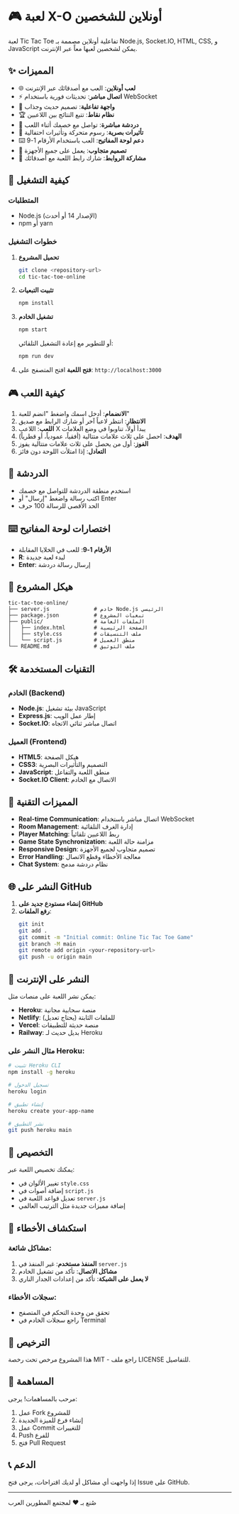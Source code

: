 # 🎮 لعبة X-O أونلاين للشخصين

لعبة Tic Tac Toe تفاعلية أونلاين مصممة بـ Node.js, Socket.IO, HTML, CSS, و JavaScript يمكن لشخصين لعبها معاً عبر الإنترنت.

## ✨ المميزات

- 🌐 **لعب أونلاين**: العب مع أصدقائك عبر الإنترنت
- ⚡ **اتصال مباشر**: تحديثات فورية باستخدام WebSocket
- 🎯 **واجهة تفاعلية**: تصميم حديث وجذاب
- 🏆 **نظام نقاط**: تتبع النتائج بين اللاعبين
- 💬 **دردشة مباشرة**: تواصل مع خصمك أثناء اللعب
- 🎊 **تأثيرات بصرية**: رسوم متحركة وتأثيرات احتفالية
- ⌨️ **دعم لوحة المفاتيح**: العب باستخدام الأرقام 1-9
- 📱 **تصميم متجاوب**: يعمل على جميع الأجهزة
- 🔗 **مشاركة الروابط**: شارك رابط اللعبة مع أصدقائك

## 🚀 كيفية التشغيل

### المتطلبات
- Node.js (الإصدار 14 أو أحدث)
- npm أو yarn

### خطوات التشغيل

1. **تحميل المشروع**
   ```bash
   git clone <repository-url>
   cd tic-tac-toe-online
   ```

2. **تثبيت التبعيات**
   ```bash
   npm install
   ```

3. **تشغيل الخادم**
   ```bash
   npm start
   ```
   أو للتطوير مع إعادة التشغيل التلقائي:
   ```bash
   npm run dev
   ```

4. **فتح اللعبة**
   افتح المتصفح على: `http://localhost:3000`

## 🎮 كيفية اللعب

1. **الانضمام**: أدخل اسمك واضغط "انضم للعبة"
2. **الانتظار**: انتظر لاعباً آخر أو شارك الرابط مع صديق
3. **اللعب**: اللاعب X يبدأ أولاً، تناوبوا في وضع العلامات
4. **الهدف**: احصل على ثلاث علامات متتالية (أفقياً، عمودياً، أو قطرياً)
5. **الفوز**: أول من يحصل على ثلاث علامات متتالية يفوز
6. **التعادل**: إذا امتلأت اللوحة دون فائز

## 💬 الدردشة

- استخدم منطقة الدردشة للتواصل مع خصمك
- اكتب رسالة واضغط "إرسال" أو Enter
- الحد الأقصى للرسالة 100 حرف

## ⌨️ اختصارات لوحة المفاتيح

- **الأرقام 1-9**: للعب في الخلايا المقابلة
- **R**: لبدء لعبة جديدة
- **Enter**: إرسال رسالة دردشة

## 📁 هيكل المشروع

```
tic-tac-toe-online/
├── server.js              # خادم Node.js الرئيسي
├── package.json           # تبعيات المشروع
├── public/                # الملفات العامة
│   ├── index.html         # الصفحة الرئيسية
│   ├── style.css          # ملف التنسيقات
│   └── script.js          # منطق العميل
└── README.md              # ملف التوثيق
```

## 🛠️ التقنيات المستخدمة

### الخادم (Backend)
- **Node.js**: بيئة تشغيل JavaScript
- **Express.js**: إطار عمل الويب
- **Socket.IO**: اتصال مباشر ثنائي الاتجاه

### العميل (Frontend)
- **HTML5**: هيكل الصفحة
- **CSS3**: التصميم والتأثيرات البصرية
- **JavaScript**: منطق اللعبة والتفاعل
- **Socket.IO Client**: الاتصال مع الخادم

## 🎨 المميزات التقنية

- **Real-time Communication**: اتصال مباشر باستخدام WebSocket
- **Room Management**: إدارة الغرف التلقائية
- **Player Matching**: ربط اللاعبين تلقائياً
- **Game State Synchronization**: مزامنة حالة اللعبة
- **Responsive Design**: تصميم متجاوب لجميع الأجهزة
- **Error Handling**: معالجة الأخطاء وقطع الاتصال
- **Chat System**: نظام دردشة مدمج

## 🌐 النشر على GitHub

1. **إنشاء مستودع جديد على GitHub**
2. **رفع الملفات**:
   ```bash
   git init
   git add .
   git commit -m "Initial commit: Online Tic Tac Toe Game"
   git branch -M main
   git remote add origin <your-repository-url>
   git push -u origin main
   ```

## 🚀 النشر على الإنترنت

يمكن نشر اللعبة على منصات مثل:
- **Heroku**: منصة سحابية مجانية
- **Netlify**: للملفات الثابتة (يحتاج تعديل)
- **Vercel**: منصة حديثة للتطبيقات
- **Railway**: بديل حديث لـ Heroku

### مثال النشر على Heroku:
```bash
# تثبيت Heroku CLI
npm install -g heroku

# تسجيل الدخول
heroku login

# إنشاء تطبيق
heroku create your-app-name

# نشر التطبيق
git push heroku main
```

## 🔧 التخصيص

يمكنك تخصيص اللعبة عبر:
- تغيير الألوان في `style.css`
- إضافة أصوات في `script.js`
- تعديل قواعد اللعبة في `server.js`
- إضافة مميزات جديدة مثل الترتيب العالمي

## 🐛 استكشاف الأخطاء

### مشاكل شائعة:
1. **المنفذ مستخدم**: غير المنفذ في `server.js`
2. **مشاكل الاتصال**: تأكد من تشغيل الخادم
3. **لا يعمل على الشبكة**: تأكد من إعدادات الجدار الناري

### سجلات الأخطاء:
- تحقق من وحدة التحكم في المتصفح
- راجع سجلات الخادم في Terminal

## 📄 الترخيص

هذا المشروع مرخص تحت رخصة MIT - راجع ملف LICENSE للتفاصيل.

## 🤝 المساهمة

مرحب بالمساهمات! يرجى:
1. عمل Fork للمشروع
2. إنشاء فرع للميزة الجديدة
3. عمل Commit للتغييرات
4. Push للفرع
5. فتح Pull Request

## 📞 الدعم

إذا واجهت أي مشاكل أو لديك اقتراحات، يرجى فتح Issue على GitHub.

---

صُنع بـ ❤️ لمجتمع المطورين العرب
